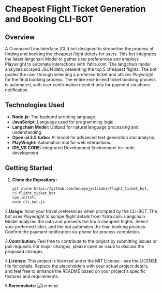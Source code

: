 # Cheapest Flight Ticket Generation and Booking CLI-BOT

## Overview

A Command Line Interface (CLI) bot designed to streamline the process of finding and booking the cheapest flight tickets for users. This bot integrates the latest langchain Model to gather user preferences and employs Playwright to automate interactions with Yatra.com. The langchain model analyzes scraped JSON data, presenting the top 5 cheapest flights. The bot guides the user through selecting a preferred ticket and utilizes Playwright for the final booking process. The entire end-to-end ticket booking process is automated, with user confirmation needed only for payment via phone notification.

## Technologies Used

- **Node.js:** The backend scripting language.
- **JavaScript:** Language used for programming logic.
- **Langchain Model:** Utilized for natural language processing and understanding.
- **Open-ai 3.5 turbo:** AI model for advanced text generation and analysis.
- **PlayWright:** Automation tool for web interactions.
- **IDE_VS CODE:** Integrated Development Environment for code development.

## Getting Started

1. **Clone the Repository:**
   ```bash
   git clone https://github.com/Soumyojyotisaha/flight_ticket_bot.
   cd flight_ticket_bot
   npm install
   node cli_bot.js

2.**Usage:**
Input your travel preferences when prompted by the CLI-BOT.
The bot uses Playwright to scrape flight details from Yatra.com.
Langchain Model analyzes the data and presents the top 5 cheapest flights.
Select your preferred ticket, and the bot automates the final booking process.
Confirm the payment notification via phone for process completion.

3.**Contribution:**
Feel free to contribute to the project by submitting issues or pull requests. For major changes, please open an issue to discuss the proposed changes.

4.**License:**
This project is licensed under the MIT License - see the LICENSE file for details.
Replace the placeholders with your actual project details, and feel free to enhance the README based on your project's specific features and requirements.

5.**Screenshots:**
![terminal](https://github.com/Soumyojyotisaha/flight_ticket_bot/blob/main/terminal.png)
